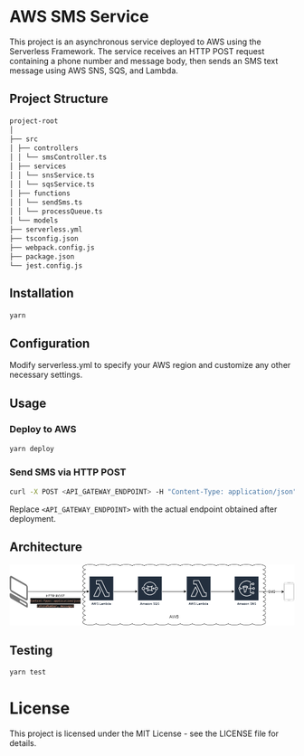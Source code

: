 # AWS SMS Service

This project is an asynchronous service deployed to AWS using the Serverless Framework. The service receives an HTTP POST request containing a phone number and message body, then sends an SMS text message using AWS SNS, SQS, and Lambda.

## Project Structure

```
project-root
│
├── src
│ ├── controllers
│ │ └── smsController.ts
│ ├── services
│ │ └── snsService.ts
│ │ └── sqsService.ts
│ ├── functions
│ │ └── sendSms.ts
│ │ └── processQueue.ts
│ └── models
├── serverless.yml
├── tsconfig.json
├── webpack.config.js
├── package.json
└── jest.config.js
```

## Installation

```bash
yarn
```

## Configuration

Modify serverless.yml to specify your AWS region and customize any other necessary settings.

## Usage

### Deploy to AWS

```bash
yarn deploy
```

### Send SMS via HTTP POST

```bash
curl -X POST <API_GATEWAY_ENDPOINT> -H "Content-Type: application/json" -d '{"phoneNumber": "+1234567890", "message": "Hello, World!"}'

```

Replace `<API_GATEWAY_ENDPOINT>` with the actual endpoint obtained after deployment.

## Architecture

![architecture diagram](docs/architecture.drawio.png)

## Testing

```bash
yarn test
```

# License

This project is licensed under the MIT License - see the LICENSE file for details.
